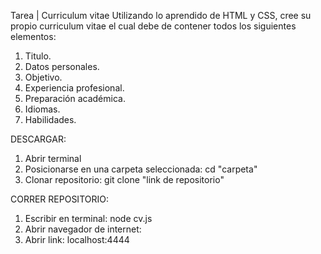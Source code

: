 Tarea | Curriculum vitae
Utilizando lo aprendido de HTML y CSS, cree su propio curriculum vitae el cual debe de contener todos los siguientes elementos:

1. Titulo.
2. Datos personales.
3. Objetivo.
4. Experiencia profesional.
5. Preparación académica.
6. Idiomas.
7. Habilidades.

DESCARGAR:
1. Abrir terminal
2. Posicionarse en una carpeta seleccionada: cd "carpeta"
3. Clonar repositorio: git clone "link de repositorio"

CORRER REPOSITORIO:
1. Escribir en terminal: node cv.js
2. Abrir navegador de internet:
3. Abrir link: localhost:4444
